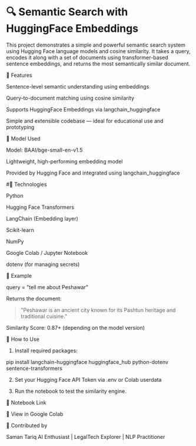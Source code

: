 # 🔍 Semantic Search with HuggingFace Embeddings

This project demonstrates a simple and powerful semantic search system using Hugging Face language models and cosine similarity. It takes a query, encodes it along with a set of documents using transformer-based sentence embeddings, and returns the most semantically similar document.




🚀 Features

Sentence-level semantic understanding using embeddings

Query-to-document matching using cosine similarity

Supports HuggingFace Embeddings via langchain_huggingface

Simple and extensible codebase — ideal for educational use and prototyping





🧠 Model Used

Model: BAAI/bge-small-en-v1.5

Lightweight, high-performing embedding model

Provided by Hugging Face and integrated using langchain_huggingface





#🔧 Technologies

Python

Hugging Face Transformers

LangChain (Embedding layer)

Scikit-learn

NumPy

Google Colab / Jupyter Notebook

dotenv (for managing secrets)





📌 Example

query = "tell me about Peshawar"

Returns the document:

> "Peshawar is an ancient city known for its Pashtun heritage and traditional cuisine."



Similarity Score: 0.87+ (depending on the model version)



📁 How to Use

1. Install required packages:



pip install langchain-huggingface huggingface_hub python-dotenv sentence-transformers

2. Set your Hugging Face API Token via .env or Colab userdata


3. Run the notebook to test the similarity engine.





🔗 Notebook Link

🔗 View in Google Colab




🙌 Contributed by

Saman Tariq
AI Enthusiast | LegalTech Explorer | NLP Practitioner
